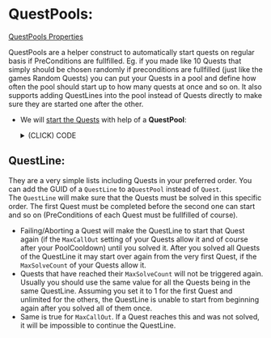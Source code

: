 # QuestPools:
[QuestPools Properties](./0-Properties-Quest-QuestPool.md#propertiesvalues-of-questpools)

QuestPools are a helper construct to automatically start quests on regular basis if PreConditions are fullfilled. Eg. if you made like 10 Quests that simply should be chosen randomly if preconditions are fullfilled (just like the games Random Quests) you can put your Quests in a pool and define how often the pool should start up to how many quests at once and so on. It also supports adding QuestLines into the pool instead of Quests directly to make sure they are started one after the other.

- We will [start the Quests](./Starting%20Quests.md) with help of a **QuestPool**:
  <details>
  <summary>(CLICK) CODE</summary>  
  
  ```xml
  <ModOp Type="addNextSibling" GUID="150725">
    <Asset>
      <Template>QuestPool</Template>
      <Values>
        <Standard>
          <GUID>2001000002</GUID>
          <Name>QuestPool</Name>
        </Standard>
        <QuestPool>
          <Quests>
            <Item>
              <Quest>2001000001</Quest>
              <Weight>10</Weight>
            </Item>
            <Item>
              <Quest>2001000004</Quest>
              <Weight>10</Weight>
            </Item>
          </Quests>
          <PoolCooldown>60000</PoolCooldown>
          <QuestCooldown>0</QuestCooldown>
          <CooldownOnQuestStart>1</CooldownOnQuestStart>
          <CooldownOnQuestEnd>0</CooldownOnQuestEnd>
          <AffectedByCooldownFactor>1</AffectedByCooldownFactor>
          <IsMainStoryPool>0</IsMainStoryPool>
          <IsTopLevel>1</IsTopLevel>
          <QuestLimit>1</QuestLimit>
        </QuestPool>
        <Locked>
          <DefaultLockedState>0</DefaultLockedState>
        </Locked>
      </Values>
    </Asset>
  </ModOp>
  ```
  </details>

## QuestLine:
They are a very simple lists including Quests in your preferred order. You can add the GUID of a `QuestLine` to a`QuestPool` instead of `Quest`.  
The `QuestLine` will make sure that the Quests must be solved in this specific order. The first Quest must be completed before the second one can start and so on (PreConditions of each Quest must be fullfilled of course).  
- Failing/Aborting a Quest will make the QuestLine to start that Quest again (if the `MaxCallOut` setting of your Quests allow it and of course after your PoolCooldown) until you solved it. After you solved all Quests of the QuestLine it may start over again from the very first Quest, if the `MaxSolveCount` of your Quests allow it.
- Quests that have reached their `MaxSolveCount` will not be triggered again. Usually you should use the same value for all the Quests being in the same QuestLine. Assuming you set it to 1 for the first Quest and unlimited for the others, the QuestLine is unable to start from beginning again after you solved all of them once.
- Same is true for `MaxCallOut`. If a Quest reaches this and was not solved, it will be impossible to continue the QuestLine.
